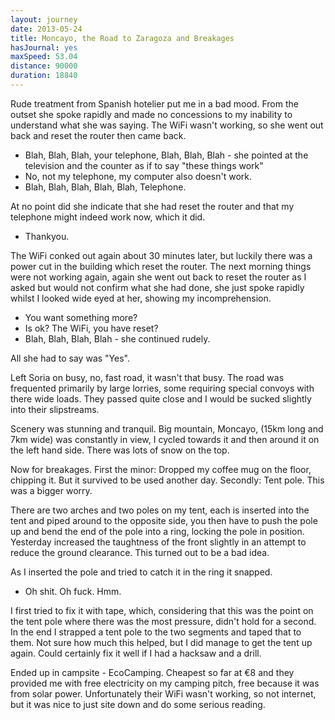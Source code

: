 ```yaml
---
layout: journey
date: 2013-05-24
title: Moncayo, the Road to Zaragoza and Breakages
hasJournal: yes
maxSpeed: 53.04
distance: 90000
duration: 18840
---
```

Rude treatment from Spanish hotelier put me in a bad mood. From the outset she spoke rapidly and made no concessions to my inability to understand what she was saying. The WiFi wasn't working, so she went out back and reset the router then came back.

* Blah, Blah, Blah, your telephone, Blah, Blah, Blah - she pointed at the television and the counter as if to say "these things work"
* No, not my telephone, my computer also doesn't work.
* Blah, Blah, Blah, Blah, Blah, Telephone.

At no point did she indicate that she had reset the router and that my telephone might indeed work now, which it did.

* Thankyou.

The WiFi conked out again about 30 minutes later, but luckily there was a power cut in the building which reset the router. The next morning things were not working again, again she went out back to reset the router as I asked but would not confirm what she had done, she just spoke rapidly whilst I looked wide eyed at her, showing my incomprehension.

* You want something more?
* Is ok? The WiFi, you have reset?
* Blah, Blah, Blah, Blah - she continued rudely.

All she had to say was "Yes".

Left Soria on busy, no, fast road, it wasn't that busy. The road was frequented primarily by large lorries, some requiring special convoys with there wide loads. They passed quite close and I would be sucked slightly into their slipstreams.

Scenery was stunning and tranquil. Big mountain, Moncayo, (15km long and 7km wide) was constantly in view, I cycled towards it and then around it on the left hand side. There was lots of snow on the top.

Now for breakages. First the minor: Dropped my coffee mug on the floor, chipping it. But it survived to be used another day. Secondly: Tent pole. This was a bigger worry.

There are two arches and two poles on my tent, each is inserted into the tent and piped around to the opposite side, you then have to push the pole up and bend the end of the pole into a ring, locking the pole in position. Yesterday increased the taughtness of the front slightly in an attempt to reduce the ground clearance. This turned out to be a bad idea.

As I inserted the pole and tried to catch it in the ring it snapped.

* Oh shit. Oh fuck. Hmm.

I first tried to fix it with tape, which, considering that this was the point on the tent pole where there was the most pressure, didn't hold for a second. In the end I strapped a tent pole to the two segments and taped that to them. Not sure how much this helped, but I did manage to get the tent up again. Could certainly fix it well if I had a hacksaw and a drill.

Ended up in campsite - EcoCamping. Cheapest so far at €8 and they provided me with free electricity on my camping pitch, free because it was from solar power. Unfortunately their WiFi wasn't working, so not internet, but it was nice to just site down and do some serious reading.